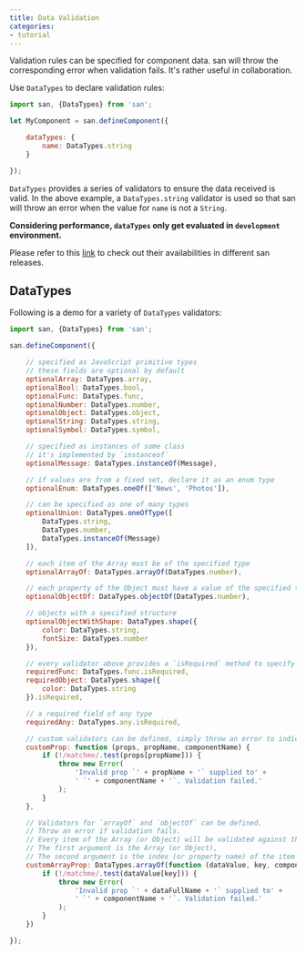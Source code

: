 ```yaml
---
title: Data Validation
categories:
- tutorial
---
```


Validation rules can be specified for component data. san will throw the corresponding error when validation fails. It's rather useful in collaboration.

Use `DataTypes` to declare validation rules:

```js
import san, {DataTypes} from 'san';

let MyComponent = san.defineComponent({

    dataTypes: {
        name: DataTypes.string
    }

});
```

`DataTypes` provides a series of validators to ensure the data received is valid. In the above example, a `DataTypes.string` validator is used so that san will throw an error when the value for `name` is not a `String`.

**Considering performance, `dataTypes` only get evaluated in `development` environment.**

Please refer to this [link](https://github.com/baidu/san/tree/master/dist) to check out their availabilities in different san releases.

## DataTypes

Following is a demo for a variety of `DataTypes` validators:

```js
import san, {DataTypes} from 'san';

san.defineComponent({

    // specified as JavaScript primitive types
    // these fields are optional by default
    optionalArray: DataTypes.array,
    optionalBool: DataTypes.bool,
    optionalFunc: DataTypes.func,
    optionalNumber: DataTypes.number,
    optionalObject: DataTypes.object,
    optionalString: DataTypes.string,
    optionalSymbol: DataTypes.symbol,

    // specified as instances of some class
    // it's implemented by `instanceof`
    optionalMessage: DataTypes.instanceOf(Message),

    // if values are from a fixed set, declare it as an enum type
    optionalEnum: DataTypes.oneOf(['News', 'Photos']),

    // can be specified as one of many types
    optionalUnion: DataTypes.oneOfType([
        DataTypes.string,
        DataTypes.number,
        DataTypes.instanceOf(Message)
    ]),

    // each item of the Array must be of the specified type
    optionalArrayOf: DataTypes.arrayOf(DataTypes.number),

    // each property of the Object must have a value of the specified type
    optionalObjectOf: DataTypes.objectOf(DataTypes.number),

    // objects with a specified structure
    optionalObjectWithShape: DataTypes.shape({
        color: DataTypes.string,
        fontSize: DataTypes.number
    }),

    // every validator above provides a `isRequired` method to specify the field as required
    requiredFunc: DataTypes.func.isRequired,
    requiredObject: DataTypes.shape({
        color: DataTypes.string
    }).isRequired,

    // a required field of any type
    requiredAny: DataTypes.any.isRequired,

    // custom validators can be defined, simply throw an error to indicate a validation failure
    customProp: function (props, propName, componentName) {
        if (!/matchme/.test(props[propName])) {
            throw new Error(
                'Invalid prop `' + propName + '` supplied to' +
                ' `' + componentName + '`. Validation failed.'
            );
        }
    },

    // Validators for `arrayOf` and `objectOf` can be defined.
    // Throw an error if validation fails.
    // Every item of the Array (or Object) will be validated against the custom validator.
    // The first argument is the Array (or Object),
    // The second argument is the index (or property name) of the item (or property) to be validated.
    customArrayProp: DataTypes.arrayOf(function (dataValue, key, componentName, dataFullName) {
        if (!/matchme/.test(dataValue[key])) {
            throw new Error(
                'Invalid prop `' + dataFullName + '` supplied to' +
                ' `' + componentName + '`. Validation failed.'
            );
        }
    })

});
```
